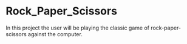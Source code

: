 # Rock_Paper_Scissors
In this project the user will be playing the classic game of rock-paper-scissors against the computer.